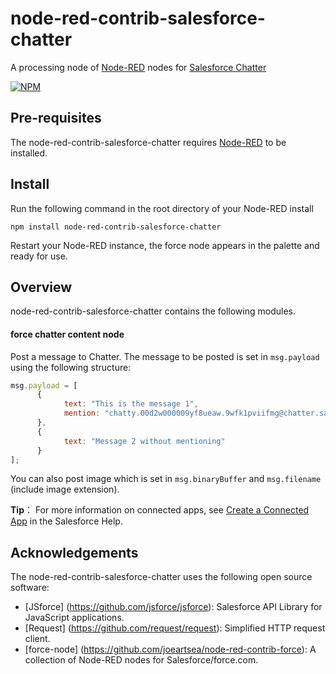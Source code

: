 node-red-contrib-salesforce-chatter
========================

A processing node of <a href="http://nodered.org" target="_new">Node-RED</a> nodes for <a href="http://www.salesforce.com/" target="_new">Salesforce Chatter</a>

[![NPM](https://nodei.co/npm/node-red-contrib-salesforce-chatter.png?downloads=true)](https://nodei.co/npm/node-red-contrib-salesforce-chatter/)

Pre-requisites
-------

The node-red-contrib-salesforce-chatter requires <a href="http://nodered.org" target="_new">Node-RED</a> to be installed.


Install
-------

Run the following command in the root directory of your Node-RED install

    npm install node-red-contrib-salesforce-chatter

Restart your Node-RED instance, the force node appears in the palette and ready for use.


Overview
-------

node-red-contrib-salesforce-chatter contains the following modules.

#### force chatter content node

Post a message to Chatter. The message to be posted is set in `msg.payload` using the following structure:
```js
msg.payload = [
      {
            text: "This is the message 1",
            mention: "chatty.00d2w000009yf8ueaw.9wfk1pviifmg@chatter.salesforce.com"//email to mention
      },
      {
            text: "Message 2 without mentioning"
      }
];
```

You can also post image which is set in `msg.binaryBuffer` and `msg.filename` (include image extension).


**Tip**： For more information on connected apps, see [Create a Connected App](https://help.salesforce.com/articleView?id=connected_app_create.htm) in the Salesforce Help.


Acknowledgements
----------------

The node-red-contrib-salesforce-chatter uses the following open source software:

- [JSforce] (https://github.com/jsforce/jsforce): Salesforce API Library for JavaScript applications.
- [Request] (https://github.com/request/request): Simplified HTTP request client.
- [force-node] (https://github.com/joeartsea/node-red-contrib-force): A collection of Node-RED nodes for Salesforce/force.com.
